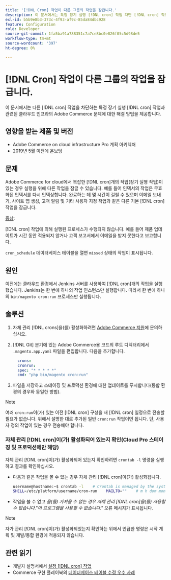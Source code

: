 ```yaml
---
title: '[!DNL Cron] 작업이 다른 그룹의 작업을 잠급니다.'
description: 이 문서에서는 특정 장기 실행 [!DNL cron] 작업 차단 [!DNL cron] 작업과 관련된 Adobe Commerce on cloud infrastructure 문제에 대한 해결 방법을 제공합니다.
exl-id: b5b9e8b3-373c-4f93-af9c-85da84dbc928
feature: Configuration
role: Developer
source-git-commit: 1fa5ba91a788351c7a7ce8bc0e826f05c5d98de5
workflow-type: tm+mt
source-wordcount: '397'
ht-degree: 0%

---
```


# [!DNL Cron] 작업이 다른 그룹의 작업을 잠급니다.

이 문서에서는 다른 [!DNL cron] 작업을 차단하는 특정 장기 실행 [!DNL cron] 작업과 관련된 클라우드 인프라의 Adobe Commerce 문제에 대한 해결 방법을 제공합니다.

## 영향을 받는 제품 및 버전

* Adobe Commerce on cloud infrastructure Pro 계획 아키텍처
* 2019년 5월 이전에 온보딩

## 문제

Adobe Commerce for cloud에서 복잡한 [!DNL cron]개의 작업(장기 실행 작업)이 있는 경우 실행을 위해 다른 작업을 잠글 수 있습니다. 예를 들어 인덱서의 작업은 무효화된 인덱서를 다시 인덱싱합니다. 완료하는 데 몇 시간이 걸릴 수 있으며 이메일 보내기, 사이트 맵 생성, 고객 알림 및 기타 사용자 지정 작업과 같은 다른 기본 [!DNL cron] 작업을 잠급니다.

<u>증상</u>:

[!DNL cron] 작업에 의해 실행된 프로세스가 수행되지 않습니다. 예를 들어 제품 업데이트가 시간 동안 적용되지 않거나 고객 보고서에서 이메일을 받지 못한다고 보고합니다.

`cron_schedule` 데이터베이스 테이블을 열면 `missed` 상태의 작업이 표시됩니다.

## 원인

이전에는 클라우드 환경에서 Jenkins 서버를 사용하여 [!DNL cron]개의 작업을 실행했습니다. Jenkins는 한 번에 하나의 작업 인스턴스만 실행합니다. 따라서 한 번에 하나의 `bin/magento cron:run` 프로세스만 실행됩니다.

## 솔루션

1. 자체 관리 [!DNL crons]을(를) 활성화하려면 [Adobe Commerce 지원](/help/help-center-guide/help-center/magento-help-center-user-guide.md#submit-ticket)에 문의하십시오.
1. [!DNL Git] 분기에 있는 Adobe Commerce용 코드의 루트 디렉터리에서 `.magento.app.yaml` 파일을 편집합니다. 다음을 추가합니다.

   ```yaml
     crons:
     cronrun:
     spec: "* * * * *"
     cmd: "php bin/magento cron:run"
   ```

1. 파일을 저장하고 스테이징 및 프로덕션 환경에 대한 업데이트를 푸시합니다(통합 환경의 경우와 동일한 방법).

>[!NOTE]
>
>여러 `cron:run`이(가) 있는 이전 [!DNL cron] 구성을 새 [!DNL cron] 일정으로 전송할 필요가 없습니다. 위에서 설명한 대로 추가된 일반 `cron:run` 작업이면 됩니다. 단, 사용자 정의 작업이 있는 경우 전송해야 합니다.

### 자체 관리 [!DNL cron]이(가) 활성화되어 있는지 확인(Cloud Pro 스테이징 및 프로덕션에만 해당)

자체 관리 [!DNL cron]이(가) 활성화되어 있는지 확인하려면 `crontab -l` 명령을 실행하고 결과를 확인하십시오.

* 다음과 같은 작업을 볼 수 있는 경우 자체 관리 [!DNL cron]이(가) 활성화됩니다.

  ```bash
  username@hostname:~$ crontab -l    # Crontab is managed by the system, attempts to edit it directly will fail.
  SHELL=/etc/platform/username/cron-run    MAILTO=""    # m h dom mon dow job_name    * * * * * cronrun
  ```

* 작업을 볼 수 없고 *을(를) 가져올 수 없는 경우 자체 관리 [!DNL cron]을(를) 사용할 수 없습니다.&quot;이 프로그램을 사용할 수 없습니다.&quot;* 오류 메시지가 표시됩니다.

>[!NOTE]
>
>자가 관리 [!DNL cron]이(가) 활성화되었는지 확인하는 위에서 언급한 명령은 시작 계획 및 개발/통합 환경에 적용되지 않습니다.

## 관련 읽기

* 개발자 설명서에서 [설정 [!DNL cron] 작업](https://experienceleague.adobe.com/ko/docs/commerce-operations/configuration-guide/cli/configure-cron-jobs)
* Commerce 구현 플레이북의 [데이터베이스 테이블 수정 우수 사례](https://experienceleague.adobe.com/ko/docs/commerce-operations/implementation-playbook/best-practices/development/modifying-core-and-third-party-tables#why-adobe-recommends-avoiding-modifications)
